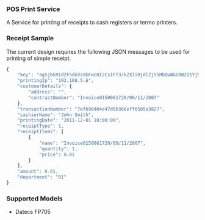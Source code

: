 ### POS Print Service 

A Service for printing of receipts to cash registers or termo printers.
 
### Receipt Sample 

The current design requires the following JSON messages to be used for printing 
of simple receipt.

```javascript
{
    "key": "ag5jbG91d2F5dGVzdGFwcHI2CxIFT3JkZXIiHjdlZjY5MDQwNGU0N2Q1YjM2NmVmZjY1MDVhMzgyNwwLEgdSZWNlaXB0GBYM",
    "printingIp": "192.168.5.6",
    "customerDetails": {
        "address": "",
        "contractNumber": "Invoice0150061720/09/11/2007"
    },
    "transactionNumber": "7ef690404e47d5b366eff6505a3827",
    "cashierName": "John Smith",
    "printingDate": "2011-12-01 18:00:00",
    "receiptType": 1,
    "receiptItems": [
        {
            "name": "Invoice0150061720/09/11/2007",
            "quantity": 1,
            "price": 0.01
        }
    ],
    "amount": 0.01,
    "department": "01"
}
```

### Supported Models 
 * Datecs FP705
